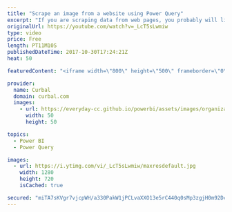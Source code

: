 ```yaml
---
title: "Scrape an image from a website using Power Query"
excerpt: "If you are scraping data from web pages, you probably will like to get the images available on the page too. In this video, I will show you how to easily scrape the images too.  Chapters: 00:00 Intro 02:10 Show the structure of the website and the use case 03:00 Find the html tag image 05:50 Scrape the"
originalUrl: https://youtube.com/watch?v=_LcT5sLwmiw
type: video
price: Free
length: PT11M10S
publishedDateTime: 2017-10-30T17:24:21Z
heat: 50

featuredContent: "<iframe width=\"800\" height=\"500\" frameborder=\"0\" src=\"https://www.youtube.com/embed/_LcT5sLwmiw\" allow=\"accelerometer; autoplay; encrypted-media; gyroscope; picture-in-picture\" allowfullscreen></iframe>"

provider:
  name: Curbal
  domain: curbal.com
  images:
    - url: https://everyday-cc.github.io/powerbi/assets/images/organizations/curbal.com-50x50.jpg
      width: 50
      height: 50

topics:
  - Power BI
  - Power Query

images:
  - url: https://i.ytimg.com/vi/_LcT5sLwmiw/maxresdefault.jpg
    width: 1280
    height: 720
    isCached: true

secured: "miTA7sKVgr7vjcpWH/a330PakW1jPCLvaXXO13e5rC440q0sMp3zgjH0m92Dce0weyvDud5kiHT1IEb3dW0RWF7lmjn9ttIvZbKZm5VqmAxR/ZMvKJQyVEGA8yGwcOph0C2fiqMxZvYu/jMrBM8315ULn/3lwcDRwKJp12pLBuCgPxe/GrGtLgGt9Q8u5ePa9/V38NhIEJq5FdALUD8jxk58p1KScNokfa62C3dUTZlsysjjj1PpyDYmfRjtnu+wWq9ju9SFe0Sjl07PHrDw44CQrGkWeixkmH+K0dz1e0ld+jrAv8sQhseATTEsJTHVMgczQu88OAKCWRSaJCq+uWfj7NpineHQEuhSJWZgW/j8bq+/smOL1i9Knoz2KZVy+XBf0Y8mlP9tliZS495++QWrBUUndhntVGOtTfmxSzs=;Q6YHLsk3JjGxU/fBQFeWzw=="
---
```


